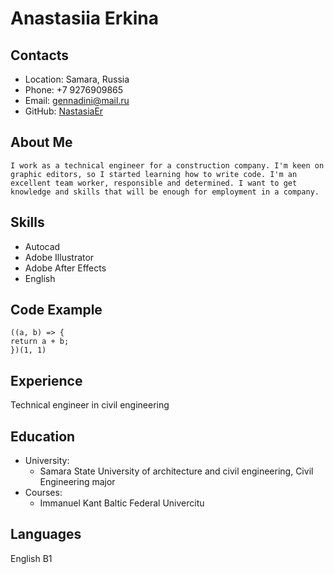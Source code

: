 # Anastasiia Erkina
## Contacts
* Location: Samara, Russia
* Phone: +7 9276909865
* Email: <gennadini@mail.ru>
* GitHub: [NastasiaEr](https://github.com/NastasiaEr)
 
## About Me
    I work as a technical engineer for a construction company. I'm keen on graphic editors, so I started learning how to write code. I'm an excellent team worker, responsible and determined. I want to get knowledge and skills that will be enough for employment in a company.

 
## Skills
* Autocad
* Adobe Illustrator
* Adobe After Effects
* English
 
## Code Example
```
((a, b) => {
return a + b;
})(1, 1)
```
 
## Experience
Technical engineer in civil engineering
 
## Education
* University: 
  + Samara State University of architecture and civil engineering, Civil Engineering major
* Courses:
  + Immanuel Kant Baltic Federal Univercitu
 
## Languages
English B1